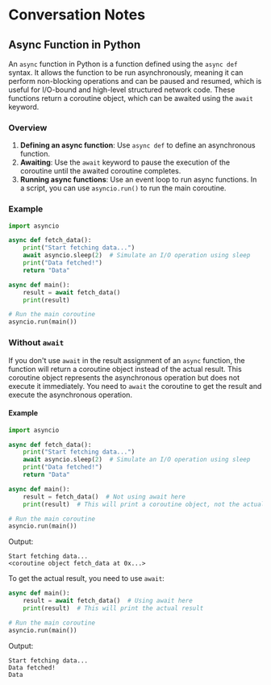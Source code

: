 # Conversation Notes

## Async Function in Python

An `async` function in Python is a function defined using the `async def` syntax. It allows the function to be run asynchronously, meaning it can perform non-blocking operations and can be paused and resumed, which is useful for I/O-bound and high-level structured network code. These functions return a coroutine object, which can be awaited using the `await` keyword.

### Overview

1. **Defining an async function**: Use `async def` to define an asynchronous function.
2. **Awaiting**: Use the `await` keyword to pause the execution of the coroutine until the awaited coroutine completes.
3. **Running async functions**: Use an event loop to run async functions. In a script, you can use `asyncio.run()` to run the main coroutine.

### Example

```python
import asyncio

async def fetch_data():
    print("Start fetching data...")
    await asyncio.sleep(2)  # Simulate an I/O operation using sleep
    print("Data fetched!")
    return "Data"

async def main():
    result = await fetch_data()
    print(result)

# Run the main coroutine
asyncio.run(main())
```

### Without `await`

If you don't use `await` in the result assignment of an `async` function, the function will return a coroutine object instead of the actual result. This coroutine object represents the asynchronous operation but does not execute it immediately. You need to `await` the coroutine to get the result and execute the asynchronous operation.

#### Example

```python
import asyncio

async def fetch_data():
    print("Start fetching data...")
    await asyncio.sleep(2)  # Simulate an I/O operation using sleep
    print("Data fetched!")
    return "Data"

async def main():
    result = fetch_data()  # Not using await here
    print(result)  # This will print a coroutine object, not the actual result

# Run the main coroutine
asyncio.run(main())
```

Output:
```
Start fetching data...
<coroutine object fetch_data at 0x...>
```

To get the actual result, you need to use `await`:

```python
async def main():
    result = await fetch_data()  # Using await here
    print(result)  # This will print the actual result

# Run the main coroutine
asyncio.run(main())
```

Output:
```
Start fetching data...
Data fetched!
Data
```
